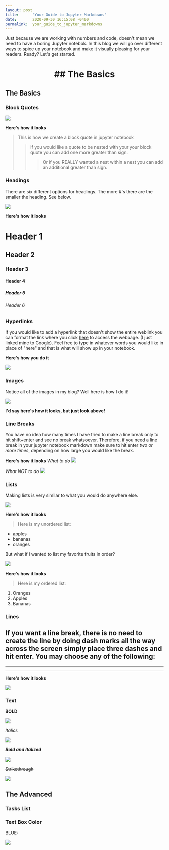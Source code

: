 ```yaml
---
layout: post
title:      "Your Guide to Jupyter Markdowns"
date:       2020-09-30 16:15:08 -0400
permalink:  your_guide_to_jupyter_markdowns
---
```



Just because we are working with numbers and code, doesn't mean we need to have a boring Jupyter notebok. In this blog we will go over different ways to spice up your notebook and make it visually pleasing for your readers. Ready? Let's get started.

<h1><center>## The Basics</center></h1>

## The Basics

### Block Quotes
<img src="https://docs.google.com/drawings/d/e/2PACX-1vR_MODhPDEDue__93s90qa4GKmSBUz0ICG0skvLbWx722YGAVMKNtH3spjLJgReIEomqI-ddS5elQtB/pub?w=281&amp;h=187">

**Here's how it looks**

> This is how we create a block quote in jupyter notebook
> > If you would like a quote to be nested with your your block quote you can add one more greater than sign.
> > > Or if you REALLY wanted a nest within a nest you can add an additional greater than sign.


### Headings
There are six different options for headings. The more #'s there are the smaller the heading. See below.

<img src="https://docs.google.com/drawings/d/e/2PACX-1vTxBIrco2cu7NsnyKVJ9KlYE0afuo112113jetl8OiBmmcYrVFeO5WufFVSTUZ1aZO6MvY9kX6-kC0Y/pub?w=276&amp;h=288">

**Here's how it looks**
# Header 1
## Header 2
### Header 3
#### Header 4
##### Header 5
###### Header 6


### Hyperlinks
If you would like to add a hyperlink that doesn't show the entire weblink you can format the link where you click [here](www.google.com) to access the webpage. (I just linked mine to Google). Feel free to type in whatever words you would like in place of "here" and that is what will show up in your notebook.

**Here's how you do it**

<img src="https://docs.google.com/drawings/d/e/2PACX-1vQm8t1Qu4WmrA8Doe4ZzIkiXUkeRx03sZ6eqI_ZdrRxRT923CBFjPZR0E1ecVOEo-hSGF2HNaSf3TS1/pub?w=192&amp;h=100">


### Images
Notice all of the images in my blog? Well here is how I do it! 

<img src = 'url link goes here'>

**I'd say here's how it looks, but just look above!** 


### Line Breaks
You have no idea how many times I have tried to make a line break only to hit shift+enter and see no break whatsoever. Therefore, if you need a line break in your jupyter notebook markdown make sure to hit enter *two or more times*, depending on how large you would like the break.

**Here's how it looks**
*What to do*
<img src="https://docs.google.com/drawings/d/e/2PACX-1vQMPUcmDgLoCcIQlVhs-yYNjrDEf5k3KjdPZD2kj7f_BjGJw9N1AXJPkyigHzzli5g0bZ-1cQZCTHJ_/pub?w=485&amp;h=100">


*What NOT to do*
<img src="https://docs.google.com/drawings/d/e/2PACX-1vTfKSMPg5jKCoV3oXQtmeskavz3Dv0oixP5aRQwOzs7FBfj5cD3SVYMIRwvNzMDSxPIn3xcEWFSGIis/pub?w=604&amp;h=100">


### Lists
Making lists is very similar to what you would do anywhere else. 

<img src="https://docs.google.com/drawings/d/e/2PACX-1vRN5_LfsGGm1p7YWQoofgUwrof3LxLSzTcRTu8bbPq8YdmEvUC1ifQnEHS30IW8ER2G3LAaVTVn_A1h/pub?w=257&amp;h=100">

**Here's how it looks**
>Here is my unordered list:
- apples
- bananas
- oranges

But what if I wanted to list my favorite fruits in order?

<img src="https://docs.google.com/drawings/d/e/2PACX-1vSADT8fZV0ukFCpK8vanWp6Q8VdLA7R0IYWQRXWKKaPvzgRG8o5krPhG3O2ocaW68zfKONTs9_Le3eE/pub?w=233&amp;h=100">

**Here's how it looks**
>Here is my ordered list:
1. Oranges
2. Apples
3. Bananas


### Lines
If you want a line break, there is no need to create the line by doing dash marks all the way across the screen simply place three dashes and hit enter. You may choose any of the following: 
---

***

___


**Here's how it looks**

<img src="https://docs.google.com/drawings/d/e/2PACX-1vQa8kChejaUtV6P8NDmvBmCB5D5rG1MEmJbsRthABsWwB-7NeJ4jDmDLP_CQ5JCwhzxBWvw83Nrxn_m/pub?w=654&amp;h=178">


### Text
**BOLD**

<img src="https://docs.google.com/drawings/d/e/2PACX-1vTNpfAYDQVLvg3_WEXPOB58RVFsO4TPXIFkIUgSa2-9r6b5e2WORV6LetrXk6j5eBBOsisve-G17Iix/pub?w=275&amp;h=100">

*Italics*

<img src="https://docs.google.com/drawings/d/e/2PACX-1vQN231_6HD2_21AVNBKFexfwi1BRmY5eqOwM_Mnl_Lt_37GDj0Ok7Osv6GCYy7fdj0jMYTB28_52TkC/pub?w=298&amp;h=100">

***Bold and Italized***

<img src="https://docs.google.com/drawings/d/e/2PACX-1vRy2q3Ik23B9aAmZMAAdKesRMCur5GJ8IGjRgqeha_4mavbHeM1fDE_HhndQkD4LdfjLRZKVfhhV23F/pub?w=287&amp;h=100">


~~Strikethrough~~

<img src="https://docs.google.com/drawings/d/e/2PACX-1vRRvlRy5XmYfshGbGIdsUAW1yvOcAhMZIT5HEG2-jRXT78pBuH3eAcD-hl5MB8EHFXJczMcbWKWiJA5/pub?w=293&amp;h=140">

## The Advanced

### Tasks List
### Text Box Color
BLUE:

<div class='alert alert-block alert-info">

Here is a blue background box. Usually this is used to notes within the Jupyter notebook. It helps catch the attention of your reader.

GREEN:
<div class="alert alert-block alert-succes">
Here is a green background box. This is usually used for exciting or positive results!

YELLOW:
<div class="alert alert-block alert-warning">

Here is the yellow background box. Usually this is used for mathematical formuals or small warning messages. 

RED:
<div class="alert alert-block alert-danger">

Here is a red background box. This usually demonstrates bad news.



### Text Color
### Text Font
<span style="font-family:Comic Sans MC">This is a text</span>


### Embedding your tableu
%%HTML and then paste your embed link provided from tableu prior to publishing. 


%%HTML
<div class='tableauPlaceholder' id='viz1601559908930' style='position: relative'><noscript><a href='#'><img alt=' ' src='https:&#47;&#47;public.tableau.com&#47;static&#47;images&#47;Fu&#47;FunctionalityofWaterPumpsUsingLatitudeandLongitude&#47;Sheet1&#47;1_rss.png' style='border: none' /></a></noscript><object class='tableauViz'  style='display:none;'><param name='host_url' value='https%3A%2F%2Fpublic.tableau.com%2F' /> <param name='embed_code_version' value='3' /> <param name='site_root' value='' /><param name='name' value='FunctionalityofWaterPumpsUsingLatitudeandLongitude&#47;Sheet1' /><param name='tabs' value='no' /><param name='toolbar' value='yes' /><param name='static_image' value='https:&#47;&#47;public.tableau.com&#47;static&#47;images&#47;Fu&#47;FunctionalityofWaterPumpsUsingLatitudeandLongitude&#47;Sheet1&#47;1.png' /> <param name='animate_transition' value='yes' /><param name='display_static_image' value='yes' /><param name='display_spinner' value='yes' /><param name='display_overlay' value='yes' /><param name='display_count' value='yes' /><param name='language' value='en' /><param name='filter' value='publish=yes' /></object></div>                <script type='text/javascript'>                    var divElement = document.getElementById('viz1601559908930');                    var vizElement = divElement.getElementsByTagName('object')[0];                    vizElement.style.width='100%';vizElement.style.height=(divElement.offsetWidth*0.75)+'px';                    var scriptElement = document.createElement('script');                    scriptElement.src = 'https://public.tableau.com/javascripts/api/viz_v1.js';                    vizElement.parentNode.insertBefore(scriptElement, vizElement);                </script>

